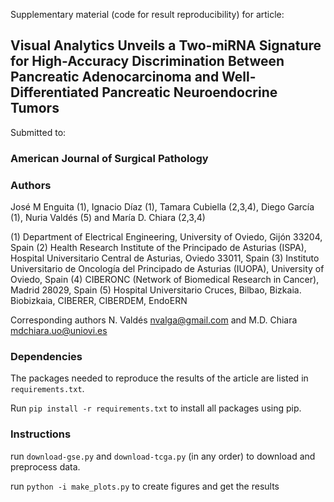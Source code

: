 Supplementary material (code for result reproducibility) for article:
## Visual Analytics Unveils a Two-miRNA Signature for High-Accuracy Discrimination Between Pancreatic Adenocarcinoma and Well-Differentiated Pancreatic Neuroendocrine Tumors

Submitted to:
### American Journal of Surgical Pathology

### Authors
José M Enguita (1), Ignacio Díaz (1), Tamara Cubiella (2,3,4), Diego García (1), Nuria Valdés (5) and María D. Chiara (2,3,4)

(1)	Department of Electrical Engineering, University of Oviedo, Gijón 33204, Spain 
(2)	Health Research Institute of the Principado de Asturias (ISPA), Hospital Universitario Central de Asturias, Oviedo 33011, Spain
(3)	Instituto Universitario de Oncología del Principado de Asturias (IUOPA), University of Oviedo, Spain
(4)	CIBERONC (Network of Biomedical Research in Cancer), Madrid 28029, Spain
(5)	Hospital Universitario Cruces, Bilbao, Bizkaia. Biobizkaia, CIBERER, CIBERDEM, EndoERN 

Corresponding authors
N. Valdés nvalga@gmail.com and M.D. Chiara mdchiara.uo@uniovi.es 

### Dependencies
The packages needed to reproduce the results of the article are listed in `requirements.txt`. 

Run `pip install -r requirements.txt` to install all packages using pip.

### Instructions

run `download-gse.py` and `download-tcga.py` (in any order) to download and preprocess data.

run `python -i make_plots.py` to create figures and get the results

